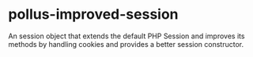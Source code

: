 # pollus-improved-session
An session object that extends the default PHP Session and improves its methods by handling cookies and provides a better session constructor.
